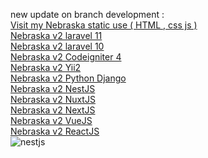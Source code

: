 new update on branch development :
<br>
[Visit my Nebraska static use ( HTML , css js )](https://www.nebraskav2.sulaslansetiawan.cfd)
<br>
[Nebraska v2 laravel 11](https://github.com/aslan-asilon31/nebraska_v2_laravel11)
<br>
[Nebraska v2 laravel 10](https://github.com/aslan-asilon31/nebraska_laravel10)
<br>
[Nebraska v2 Codeigniter 4](https://github.com/aslan-asilon31/nebraska_v2_codeigniter4)
<br>
[Nebraska v2 Yii2](https://github.com/aslan-asilon31/nebraska_v2_yii2)
<br>
[Nebraska v2 Python Django](https://github.com/aslan-asilon33/nebraska_v2_django.git)
<br>
[Nebraska v2 NestJS](https://github.com/aslan-asilon34/nebraska_v2_nestjs.git)
<br>
[Nebraska v2 NuxtJS](https://github.com/aslan-asilon34/nebraska_v2_nuxtjs.git)
<br>
[Nebraska v2 NextJS](https://github.com/aslan-asilon34/nebraska_v2_nextjs.git)
<br>
[Nebraska v2 VueJS](https://github.com/aslan-asilon34/nebraska_v2_vuejs.git)
<br>
[Nebraska v2 ReactJS](https://github.com/aslan-asilon34/nebraska_v2_vuejs.git)
<br>
![nestjs](https://github.com/aslan-asilon34/nebraska_v2_nestjs/assets/118856601/52647594-2918-44ad-a0d2-4c2e5c188cd0)
